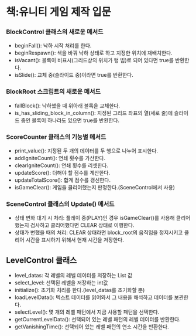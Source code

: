 # 책:유니티 게임 제작 입문

### BlockControl 클래스의 새로운 메서드

- beginFall(): 낙하 시작 처리를 한다.
- beginRespawn(): 색을 바꿔 낙하 상태로 하고 지정한 위치에 재배치한다.
- isVacant(): 블록이 비표시(그리드상의 위치가 텅 빔)로 되어 있다면 true를 반환한다.
- isSlide(): 교체 중(슬라이드 중)이라면 true를 반환한다.

### BlockRoot 스크립트의 새로운 메서드

- fallBlock(): 낙하했을 때 위아래 블록을 교체한다.
- is_has_sliding_block_in_column(): 지정된 그리드 좌표의 열(세로 줄)에 슬라이드 중인 블록이 하나라도 있으면 true를 반환한다.

### ScoreCounter 클래스의 기능별 메서드

- print_value(): 지정된 두 개의 데이터를 두 행으로 나누어 표시한다.
- addIgniteCount(): 연쇄 횟수를 가산한다.
- clearIgniteCount(): 연쇄 횟수를 리셋한다.
- updateScore(): 더해야 할 점수를 계산한다.
- updateTotalScore(): 합계 점수를 갱신한다.
- isGameClear(): 게임을 클리어했는지 판정한다.(SceneControl에서 사용)

### SceneControl 클래스의 Update() 메서드

- 상태 변화 대기 시 처리: 플레이 중(PLAY)인 경우 isGameClear()를 사용해 클리어했는지 검사하고 클리어했다면 CLEAR 상태로 이행한다.
- 상태가 변했을 때의 처리: CLEAR 상태라면 block_root의 움직임을 정지시키고 클리어 시간을 표시하기 위해서 현재 시간을 저장한다.

## LevelControl 클래스

- level_datas: 각 레벨의 레벨 데이터를 저장하는 List 값
- select_level: 선택된 레벨을 저장하는 int값
- initialize(): 초기화 처리를 한다.(level_datas를 초기화할 뿐)
- loadLevelData(): 텍스트 데이터를 읽어와서 그 내용을 해석하고 데이터를 보관한다.
- selectLevel(): 몇 개의 레벨 패턴에서 지금 사용할 패턴을 선택한다.
- getCurrentLevelData(): 선택되어 있는 레벨 패턴의 레벨 데이터를 반환한다.
- getVanishingTime(): 선택되어 있는 레벨 패턴의 연소 시간을 반환한다.







